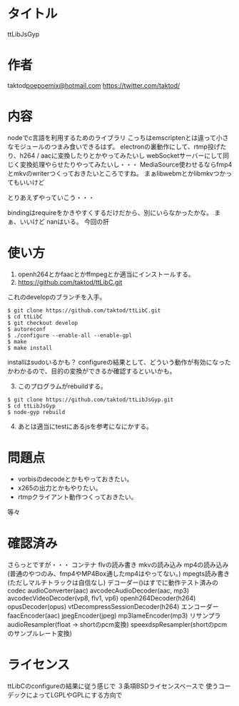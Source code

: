 # タイトル

ttLibJsGyp

# 作者　

taktod<poepoemix@hotmail.com>
https://twitter.com/taktod/

# 内容

nodeでc言語を利用するためのライブラリ
こっちはemscriptenとは違って小さなモジュールのつまみ食いできるはず。
electronの裏動作にして、rtmp投げたり、h264 / aacに変換したりとかやってみたいし
webSocketサーバーにして同じく変換処理やらせたりやってみたいし・・・
MediaSource使わせるならfmp4とmkvのwriterつくっておきたいところですね。
まぁlibwebmとかlibmkvつかってもいいけど

とりあえずやっていこう・・・

bindingはrequireをかきやすくするだけだから、別にいらなかったかな。
まぁ、いいけど
nanはいる。
今回の肝

# 使い方
1. openh264とかfaacとかffmpegとか適当にインストールする。
2. https://github.com/taktod/ttLibC.git

これのdevelopのブランチを入手。

```
$ git clone https://github.com/taktod/ttLibC.git
$ cd ttLibC
$ git checkout develop
$ autoreconf
$ ./configure --enable-all --enable-gpl
$ make
$ make install
```

installはsudoいるかも？
configureの結果として、どういう動作が有効になったかわかるので、目的の変換ができるか確認するといいかも。

3. このプログラムがrebuildする。

```
$ git clone https://github.com/taktod/ttLibJsGyp.git
$ cd ttLibJsGyp
$ node-gyp rebuild
```

4. あとは適当にtestにあるjsを参考になにかする。

# 問題点

- vorbisのdecodeとかもやっておきたい。
- x265の出力とかもやりたい。
- rtmpクライアント動作つくっておきたい。

等々

# 確認済み

さらっとですが・・・
コンテナ
 flvの読み書き
 mkvの読み込み
 mp4の読み込み(普通のやつのみ、fmp4やMP4Box通したmp4はやってない。)
 mpegts読み書き(ただしマルチトラックは自信なし)
デコーダー()はすでに動作テスト済みのcodec
 audioConverter(aac)
 avcodecAudioDecoder(aac, mp3)
 avcodecVideoDecoder(vp8, flv1, vp6)
 openh264Decoder(h264)
 opusDecoder(opus)
 vtDecompressSessionDecoder(h264)
エンコーダー
 faacEncoder(aac)
 jpegEncoder(jpeg)
 mp3lameEncoder(mp3)
リサンプラ
 audioResampler(float -> shortのpcm変換)
 speexdspResampler(shortのpcmのサンプルレート変換)

# ライセンス
ttLibCのconfigureの結果に従う感じで
３条項BSDライセンスベースで
使うコーデックによってLGPLやGPLにする方向で
